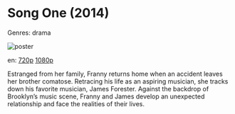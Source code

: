 # Song One (2014)

Genres: drama

![poster](http://image.tmdb.org/t/p/w500/olpHf5Jmh92dLgqqgHL6NP7z9R.jpg)

en:
  [720p](magnet:?xt=urn:btih:7df24ff8b200c6a32c9ed51b129df02f4e3d0e48&dn=Song+One+(2014)&tr=udp%3A%2F%2Ftracker.yify-torrents.com%2Fannounce&tr=udp%3A%2F%2Fopen.demonii.com%3A1337&tr=udp%3A%2F%2Fexodus.desync.com%3A6969&tr=udp%3A%2F%2Ftracker.istole.it%3A80&tr=udp%3A%2F%2Ftracker.publicbt.com%3A80&tr=udp%3A%2F%2Ftracker.openbittorrent.com%3A80&tr=udp%3A%2F%2Ftracker.leechers-paradise.org%3A6969&tr=udp%3A%2F%2F9.rarbg.com%3A2710&tr=udp%3A%2F%2Ftracker.coppersurfer.tk%3A6969)
  [1080p](magnet:?xt=urn:btih:66510DF63123B0F55A55C8B65E0C2A529E477E62&tr=udp://glotorrents.pw:6969/announce&tr=udp://tracker.opentrackr.org:1337/announce&tr=udp://torrent.gresille.org:80/announce&tr=udp://tracker.openbittorrent.com:80&tr=udp://tracker.coppersurfer.tk:6969&tr=udp://tracker.leechers-paradise.org:6969&tr=udp://p4p.arenabg.ch:1337&tr=udp://tracker.internetwarriors.net:1337)
  


Estranged from her family, Franny returns home when an accident leaves her brother comatose. Retracing his life as an aspiring musician, she tracks down his favorite musician, James Forester. Against the backdrop of Brooklyn’s music scene, Franny and James develop an unexpected relationship and face the realities of their lives.